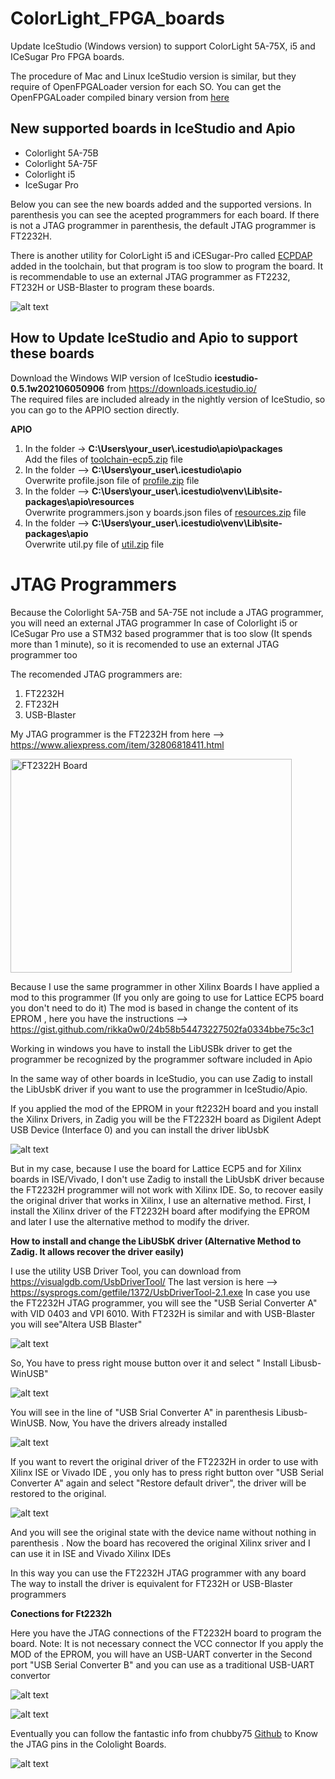 # ColorLight_FPGA_boards
Update IceStudio (Windows version) to support ColorLight 5A-75X, i5 and ICeSugar Pro FPGA boards.

The procedure of Mac and Linux IceStudio version is similar, but they require of OpenFPGALoader version for each SO. You can get the OpenFPGALoader compiled binary version from [here](https://github.com/YosysHQ/fpga-toolchain/releases/tag/nightly-20210418)

## New supported boards in IceStudio and Apio

- Colorlight 5A-75B
- Colorlight 5A-75F
- Colorlight i5
- IceSugar Pro 

Below you can see the new boards added and the supported versions. In parenthesis you can see the acepted programmers for each board. If there is not a JTAG programmer in parenthesis, the default JTAG programmer is FT2232H.

There is another utility for ColorLight i5 and iCESugar-Pro called [ECPDAP](https://github.com/adamgreig/ecpdap) added in the toolchain, but that program is too slow to program the board. It is recommendable to use an external JTAG programmer as FT2232, FT232H or USB-Blaster to program these boards.

![alt text](https://github.com/benitoss/ColorLight_FPGA_boards/blob/main/images/icestudio_boards.png)

## How to Update IceStudio and Apio to support these boards

Download the Windows WIP version of IceStudio **icestudio-0.5.1w202106050906** from https://downloads.icestudio.io/  
The required files are included already in the nightly version of IceStudio, so you can go to the APPIO section directly.

**APIO**
1)  In the folder   -> **C:\Users\your_user\\.icestudio\apio\packages**  
Add the files of [toolchain-ecp5.zip](https://github.com/benitoss/ColorLight_FPGA_boards/blob/main/Icestudio_update_boards/toolchain-ecp5.zip?raw=true) file
2)  In the folder    --> **C:\Users\your_user\\.icestudio\apio**  
Overwrite profile.json file of [profile.zip](https://github.com/benitoss/ColorLight_FPGA_boards/blob/main/Icestudio_update_boards/profile.zip?raw=true) file
3)   In the folder   --> **C:\Users\your_user\\.icestudio\venv\Lib\site-packages\apio\resources**  
Overwrite programmers.json y boards.json  files of [resources.zip](https://github.com/benitoss/ColorLight_FPGA_boards/blob/main/Icestudio_update_boards/resources.zip?raw=true) file
4)  In the folder  --> **C:\Users\your_user\\.icestudio\venv\Lib\site-packages\apio**  
Overwrite util.py file of [util.zip](https://github.com/benitoss/ColorLight_FPGA_boards/blob/main/Icestudio_update_boards/util.zip?raw=true) file

# JTAG Programmers

Because the Colorlight 5A-75B and 5A-75E not include a JTAG programmer, you will need an external JTAG programmer
In case of Colorlight i5 or ICeSugar Pro use a STM32 based programmer that is too slow (It spends more than 1 minute), so it is recomended to use an external JTAG programmer too

The recomended JTAG programmers are:
1) FT2232H
2) FT232H
3) USB-Blaster

My JTAG programmer is the FT2232H   from here --> https://www.aliexpress.com/item/32806818411.html

<img src="https://github.com/benitoss/ColorLight_FPGA_boards/blob/main/images/ft2232h_1.png" alt="FT2322H Board" width="450" height="342">

Because I use the same programmer in other Xilinx Boards I have applied a mod to this programmer (If you only are going to use for Lattice  ECP5 board you don't need to do it)
The mod is based in change the content of its EPROM , here you have the instructions  -->  https://gist.github.com/rikka0w0/24b58b54473227502fa0334bbe75c3c1

Working in windows you have to install the LibUSBk driver to get the programmer be recognized by the programmer software included in Apio

In the same way of other boards in IceStudio, you can use Zadig to install the LibUsbK driver if you want to use the programmer in IceStudio/Apio.

If you applied the mod of the EPROM in your ft2232H board and you install the Xilinx Drivers, in Zadig you will be the FT2232H board as Digilent Adept USB Device (Interface 0) and you can install the driver libUsbK

![alt text](https://github.com/benitoss/ColorLight_FPGA_boards/blob/main/images/zadig.png)

But in my case, because I use the board for Lattice ECP5 and for Xilinx boards in ISE/Vivado, I don't use Zadig to install the LibUsbK driver because the FT2232H programmer will not work with Xilinx IDE. So, to recover easily the original driver that works in Xilinx, I use an alternative method.  First, I install the Xilinx driver of the FT2232H board after modifying the EPROM and later I use the alternative method to modify the driver.

**How to install and change the LibUSbK driver (Alternative Method to Zadig. It allows recover the driver easily)**

I use the utility USB Driver Tool, you can download from https://visualgdb.com/UsbDriverTool/  The last version is here --> https://sysprogs.com/getfile/1372/UsbDriverTool-2.1.exe
In case you use the FT2232H JTAG programmer, you will see the "USB Serial Converter A" with VID 0403 and VPI 6010. With FT232H is similar and with USB-Blaster you will see"Altera USB Blaster"

![alt text](https://github.com/benitoss/ColorLight_FPGA_boards/blob/main/images/USB_Driver_Tool_1.jpg)

So, You have to press right mouse button over it and select " Install Libusb-WinUSB"

![alt text](https://github.com/benitoss/ColorLight_FPGA_boards/blob/main/images/USB_Driver_Tool_2.jpg)

You will see in the line of "USB Srial Converter A"  in parenthesis Libusb-WinUSB. Now, You have the drivers already installed

![alt text](https://github.com/benitoss/ColorLight_FPGA_boards/blob/main/images/USB_Driver_Tool_3.jpg)

If you want to revert the original driver of the FT2232H in order to use with Xilinx ISE or Vivado IDE , you only has to press right button over "USB Serial Converter A" again and select "Restore default driver", the driver will be restored to the original.

![alt text](https://github.com/benitoss/ColorLight_FPGA_boards/blob/main/images/USB_Driver_Tool_4.jpg)

And you will see the original state with the device name without nothing in parenthesis . Now the board has recovered the original Xilinx sriver and I can use it in ISE and Vivado Xilinx IDEs 

In this way you can use the FT2232H JTAG programmer with any board  
The way to install the driver is equivalent for FT232H or USB-Blaster programmers

**Conections for Ft2232h**

Here you have the JTAG connections of the FT2232H board to program the board. Note: It is not necessary connect the VCC connector
If you apply the MOD of the EPROM, you will have an USB-UART converter in the Second port "USB Serial Converter B" and you can use as a traditional USB-UART convertor

![alt text](https://github.com/benitoss/ColorLight_FPGA_boards/blob/main/images/ft2232h_2.png)

![alt text](https://github.com/benitoss/ColorLight_FPGA_boards/blob/main/images/ft2323h_3.jpg)

Eventually you can follow the fantastic info from chubby75 [Github](https://github.com/q3k/chubby75) to Know the JTAG pins in the Cololight Boards.

![alt text](https://github.com/benitoss/ColorLight_FPGA_boards/blob/main/images/jtag.jpg)


